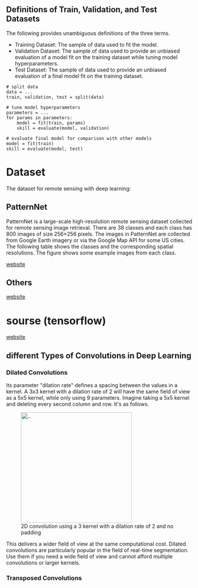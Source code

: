 
## Definitions of Train, Validation, and Test Datasets
The following provides unambiguous definitions of the three terms.
- Training Dataset: The sample of data used to fit the model.
- Validation Dataset: The sample of data used to provide an unbiased evaluation of a model fit on the training dataset while tuning model hyperparameters.
- Test Dataset: The sample of data used to provide an unbiased evaluation of a final model fit on the training dataset.
```
# split data
data = ...
train, validation, test = split(data)

# tune model hyperparameters
parameters = ...
for params in parameters:
	model = fit(train, params)
	skill = evaluate(model, validation)

# evaluate final model for comparison with other models
model = fit(train)
skill = evaluate(model, test)
```

# Dataset
The dataset for remote sensing with deep learning:
## PatternNet
PatternNet is a large-scale high-resolution remote sensing dataset collected for remote sensing image retrieval. There are 38 classes and each class has 800 images of size 256×256 pixels. The images in PatternNet are collected from Google Earth imagery or via the Google Map API for some US cities. The following table shows the classes and the corresponding spatial resolutions. The figure shows some example images from each class.


[website](https://sites.google.com/view/zhouwx/dataset)

## Others
[website](https://zhangbin0917.github.io/2018/06/12/%E9%81%A5%E6%84%9F%E6%95%B0%E6%8D%AE%E9%9B%86/)


# sourse (tensorflow)

[website](https://github.com/tavgreen/landuse_classification)




## different Types of Convolutions in Deep Learning
### Dilated Convolutions
Its parameter "dilation rate" defines a spacing between the values in a kernel. A 3x3 kernel with a dilation rate of 2 will have the same field of view as a 5x5 kernel, while only using 9 parameters. Imagine taking a 5x5 kernel and deleting every second column and row. It's as follows.
<figure>
  <img src="https://miro.medium.com/max/474/1*SVkgHoFoiMZkjy54zM_SUw.gif"  width="300" alt=".." title="Optional title" />
  <figcaption>2D convolution using a 3 kernel with a dilation rate of 2 and no padding</figcaption>
</figure>
This delivers a wider field of view at the same computational cost. Dilated convolutions are particularly popular in the field of real-time segmentation. Use them if you need a wide field of view and cannot afford multiple convolutions or larger kernels.

### Transposed Convolutions







